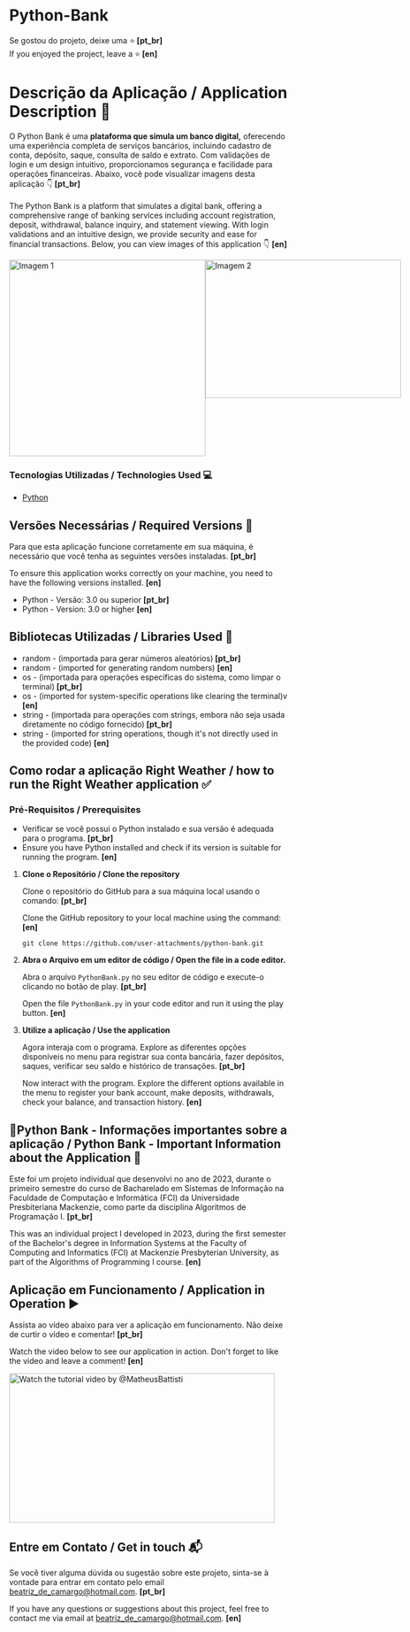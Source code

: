 # Python-Bank

Se gostou do projeto, deixe uma ⭐️<strong> [pt_br] </strong> <br>
If you enjoyed the project, leave a ⭐️<strong> [en] </strong>

# Descrição da Aplicação / Application Description 📃

O Python Bank é uma <strong>plataforma que simula um banco digital,</strong> oferecendo uma experiência completa de serviços bancários, incluindo cadastro de conta, depósito, saque, consulta de saldo e extrato. Com validações de login e um design intuitivo, proporcionamos segurança e facilidade para operações financeiras. Abaixo, você pode visualizar imagens desta aplicação 👇<strong> [pt_br] </strong> 
<br>
<br>
The Python Bank is a platform that simulates a digital bank, offering a comprehensive range of banking services including account registration, deposit, withdrawal, balance inquiry, and statement viewing. With login validations and an intuitive design, we provide security and ease for financial transactions. Below, you can view images of this application 👇 <strong> [en] </strong>

<div style="display: flex;">
    <img src="https://github.com/user-attachments/assets/f431c2e1-1122-44b6-822e-8c4417054253" alt="Imagem 1" style="width: 355px;">
    <img src="https://github.com/user-attachments/assets/a50ad2be-9f99-42c1-ab8e-db6e002941f6" alt="Imagem 2" style="width: 354px; height: 250px;">
</div>


### Tecnologias Utilizadas / Technologies Used 💻

* [Python](https://docs.python.org/pt-br/3/)

## Versões Necessárias / Required Versions 🔢

<p>Para que esta aplicação funcione corretamente em sua máquina, é necessário que você tenha as seguintes versões instaladas. <strong> [pt_br] </strong> <br></p>
<p>To ensure this application works correctly on your machine, you need to have the following versions installed. <strong> [en] </strong></p>

* Python - Versão: 3.0 ou superior <strong> [pt_br] </strong>
* Python - Version: 3.0 or higher <strong> [en] </strong>

## Bibliotecas Utilizadas / Libraries Used 📖

* random - (importada para gerar números aleatórios)<strong> [pt_br] </strong>
* random - (imported for generating random numbers) <strong> [en] </strong>
* os - (importada para operações específicas do sistema, como limpar o terminal)<strong> [pt_br] </strong>
* os - (imported for system-specific operations like clearing the terminal)v<strong> [en] </strong>
* string - (importada para operações com strings, embora não seja usada diretamente no código fornecido)<strong> [pt_br] </strong>
* string - (imported for string operations, though it's not directly used in the provided code) <strong> [en] </strong>

## Como rodar a aplicação Right Weather / how to run the Right Weather application ✅
### Pré-Requisitos / Prerequisites
* Verificar se você possui o Python instalado e sua versão é adequada para o programa. <strong> [pt_br] </strong>
* Ensure you have Python installed and check if its version is suitable for running the program. <strong> [en] </strong>

<ol>
    <li><strong>Clone o Repositório / Clone the repository </strong>
        <p>Clone o repositório do GitHub para a sua máquina local usando o comando: <strong> [pt_br] </strong></p>
        <p>Clone the GitHub repository to your local machine using the command: <strong> [en] </strong></p>
        <pre><code>git clone https://github.com/user-attachments/python-bank.git
</code></pre>
    </li>
    <li><strong>Abra o Arquivo em um editor de código / Open the file in a code editor.</strong>
        <p> Abra o arquivo <code>PythonBank.py</code> no seu editor de código e execute-o clicando no botão de play. <strong> [pt_br] </strong></p>
        <p>Open the file <code>PythonBank.py</code> in your code editor and run it using the play button. <strong> [en] </strong></p>
    </li>
    <li><strong>Utilize a aplicação / Use the application </strong>
        <p>Agora interaja com o programa. Explore as diferentes opções disponíveis no menu para registrar sua conta bancária, fazer depósitos, saques, verificar seu saldo e histórico de transações. <strong> [pt_br] </strong> </p>
        <p>Now interact with the program. Explore the different options available in the menu to register your bank account, make deposits, withdrawals, check your balance, and transaction history. <strong> [en] </strong></p>
    </li>
</ol>

## 📌Python Bank - Informações importantes sobre a aplicação / Python Bank - Important Information about the Application 📌

<p>Este foi um projeto individual que desenvolvi no ano de 2023, durante o primeiro semestre do curso de Bacharelado em Sistemas de Informação na Faculdade de Computação e Informática (FCI) da Universidade Presbiteriana Mackenzie, como parte da disciplina Algoritmos de Programação I. <strong> [pt_br] </strong> </p>
<p>This was an individual project I developed in 2023, during the first semester of the Bachelor's degree in Information Systems at the Faculty of Computing and Informatics (FCI) at Mackenzie Presbyterian University, as part of the Algorithms of Programming I course.<strong> [en] </strong></p>

## Aplicação em Funcionamento / Application in Operation ▶️

<p>Assista ao vídeo abaixo para ver a aplicação em funcionamento. Não deixe de curtir o vídeo e comentar! <strong> [pt_br] </strong></p>
<p>Watch the video below to see our application in action. Don't forget to like the video and leave a comment! <strong> [en] </strong></p>

<a href="https://www.youtube.com/watch?v=Mwe0oI3jGDk&t=1s&ab_channel=HeadofSoftwareLab" target="_blank">
    <img src="https://img.youtube.com/vi/Mwe0oI3jGDk/0.jpg" alt="Watch the tutorial video by @MatheusBattisti" width="480" height="270">
</a>

## Entre em Contato / Get in touch 📬
<p>Se você tiver alguma dúvida ou sugestão sobre este projeto, sinta-se à vontade para entrar em contato pelo email <a href="mailto:beatriz_de_camargo@hotmail.com">beatriz_de_camargo@hotmail.com</a>. <strong> [pt_br] </strong></p>
<p>If you have any questions or suggestions about this project, feel free to contact me via email at <a href="mailto:beatriz_de_camargo@hotmail.com">beatriz_de_camargo@hotmail.com</a>. <strong> [en] </strong></p>

